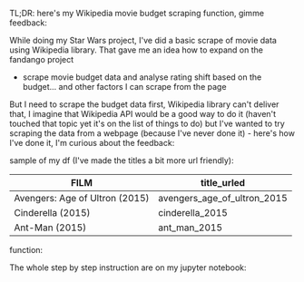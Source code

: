 TL;DR: here's my Wikipedia movie budget scraping function, gimme feedback:

While doing my Star Wars project, I've did a basic scrape of movie data using Wikipedia library. That gave me an idea how to expand on the fandango project 
- scrape movie budget data and analyse rating shift based on the budget... and other factors I can scrape from the page

But I need to scrape the budget data first, Wikipedia library can't deliver that, I imagine that Wikipedia API would be a good way to do it 
(haven't touched that topic yet it's on the list of things to do) but I've wanted to try scraping the data from a webpage (because I've never done it) - 
here's how I've done it, I'm curious about the feedback:

sample of my df (I've made the titles a bit more url friendly):

| FILM                                | title_urled                        |
| ----------------------------------- | ---------------------------------- |
| Avengers: Age of Ultron (2015)      | avengers_age_of_ultron_2015        |
| Cinderella (2015)                   | cinderella_2015                    |
| Ant-Man (2015)                      | ant_man_2015                       |

function:

The whole step by step instruction are on my jupyter notebook:
